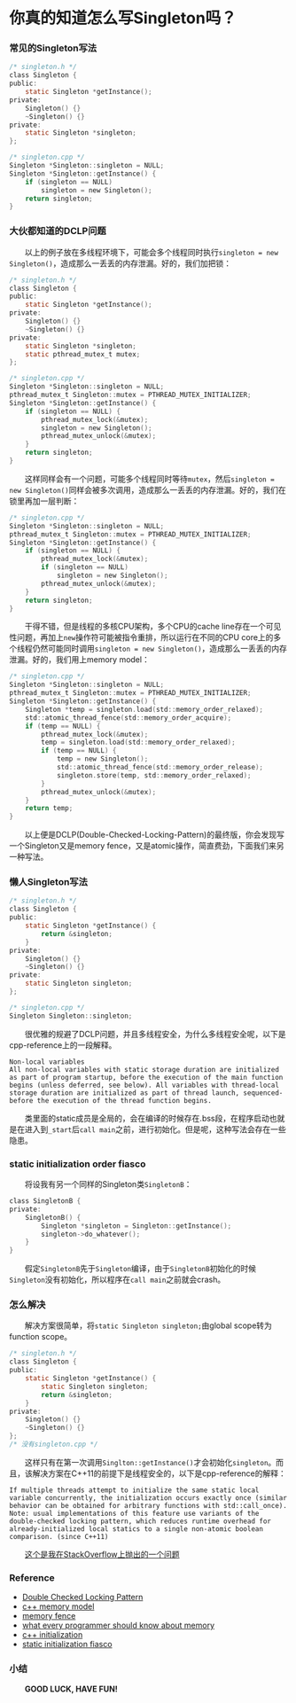 你真的知道怎么写Singleton吗？
============================

### 常见的Singleton写法
```c
/* singleton.h */
class Singleton {
public:
    static Singleton *getInstance();
private:
    Singleton() {}
    ~Singleton() {}
private:
    static Singleton *singleton;
};

/* singleton.cpp */
Singleton *Singleton::singleton = NULL;
Singleton *Singleton::getInstance() {
    if (singleton == NULL)
        singleton = new Singleton();
    return singleton;
}
```

### 大伙都知道的DCLP问题
&emsp;&emsp;以上的例子放在多线程环境下，可能会多个线程同时执行`singleton = new Singleton()`，造成那么一丢丢的内存泄漏。好的，我们加把锁：
```c
/* singleton.h */
class Singleton {
public:
    static Singleton *getInstance();
private:
    Singleton() {}
    ~Singleton() {}
private:
    static Singleton *singleton;
    static pthread_mutex_t mutex;
};

/* singleton.cpp */
Singleton *Singleton::singleton = NULL;
pthread_mutex_t Singleton::mutex = PTHREAD_MUTEX_INITIALIZER;
Singleton *Singleton::getInstance() {
    if (singleton == NULL) {
        pthread_mutex_lock(&mutex);
        singleton = new Singleton();
        pthread_mutex_unlock(&mutex);
    }
    return singleton;
}
```

&emsp;&emsp;这样同样会有一个问题，可能多个线程同时等待`mutex`，然后`singleton = new Singleton()`同样会被多次调用，造成那么一丢丢的内存泄漏。好的，我们在锁里再加一层判断：
```c
/* singleton.cpp */
Singleton *Singleton::singleton = NULL;
pthread_mutex_t Singleton::mutex = PTHREAD_MUTEX_INITIALIZER;
Singleton *Singleton::getInstance() {
    if (singleton == NULL) {
        pthread_mutex_lock(&mutex);
        if (singleton == NULL)
            singleton = new Singleton();
        pthread_mutex_unlock(&mutex);
    }
    return singleton;
}
```

&emsp;&emsp;干得不错，但是线程的多核CPU架构，多个CPU的cache line存在一个可见性问题，再加上`new`操作符可能被指令重排，所以运行在不同的CPU core上的多个线程仍然可能同时调用`singleton = new Singleton()`，造成那么一丢丢的内存泄漏。好的，我们用上memory model：
```c
/* singleton.cpp */
Singleton *Singleton::singleton = NULL;
pthread_mutex_t Singleton::mutex = PTHREAD_MUTEX_INITIALIZER;
Singleton *Singleton::getInstance() {
    Singleton *temp = singleton.load(std::memory_order_relaxed);
    std::atomic_thread_fence(std::memory_order_acquire);
    if (temp == NULL) {
        pthread_mutex_lock(&mutex);
        temp = singleton.load(std::memory_order_relaxed);
        if (temp == NULL) {
            temp = new Singleton();
            std::atomic_thread_fence(std::memory_order_release);
            singleton.store(temp, std::memory_order_relaxed);
        }
        pthread_mutex_unlock(&mutex);
    }
    return temp;
}
```

&emsp;&emsp;以上便是DCLP(Double-Checked-Locking-Pattern)的最终版，你会发现写一个Singleton又是memory fence，又是atomic操作，简直费劲，下面我们来另一种写法。

### 懒人Singleton写法
```c
/* singleton.h */
class Singleton {
public:
    static Singleton *getInstance() {
        return &singleton;
    }
private:
    Singleton() {}
    ~Singleton() {}
private:
    static Singleton singleton;
};

/* singleton.cpp */
Singleton Singleton::singleton;
```

&emsp;&emsp;很优雅的规避了DCLP问题，并且多线程安全，为什么多线程安全呢，以下是cpp-reference上的一段解释。
```
Non-local variables
All non-local variables with static storage duration are initialized as part of program startup, before the execution of the main function begins (unless deferred, see below). All variables with thread-local storage duration are initialized as part of thread launch, sequenced-before the execution of the thread function begins.
```
&emsp;&emsp;类里面的static成员是全局的，会在编译的时候存在.bss段，在程序启动也就是在进入到`_start`后`call main`之前，进行初始化。但是呢，这种写法会存在一些隐患。

### static initialization order fiasco
&emsp;&emsp;将设我有另一个同样的Singleton类`SingletonB`：
```c
class SingletonB {
private:
    SingletonB() {
        Singleton *singleton = Singleton::getInstance();
        singleton->do_whatever();
    }
}
```

&emsp;&emsp;假定`SingletonB`先于`Singleton`编译，由于`SingletonB`初始化的时候`Singleton`没有初始化，所以程序在`call main`之前就会crash。

### 怎么解决
&emsp;&emsp;解决方案很简单，将`static Singleton singleton;`由global scope转为function scope。
```c
/* singleton.h */
class Singleton {
public:
    static Singleton *getInstance() {
        static Singleton singleton;
        return &singleton;
    }
private:
    Singleton() {}
    ~Singleton() {}
};
/* 没有singleton.cpp */
```

&emsp;&emsp;这样只有在第一次调用`Singlton::getInstance()`才会初始化`singleton`。而且，该解决方案在C++11的前提下是线程安全的，以下是cpp-reference的解释：
```
If multiple threads attempt to initialize the same static local variable concurrently, the initialization occurs exactly once (similar behavior can be obtained for arbitrary functions with std::call_once).
Note: usual implementations of this feature use variants of the double-checked locking pattern, which reduces runtime overhead for already-initialized local statics to a single non-atomic boolean comparison.	(since C++11)
```

&emsp;&emsp;[这个是我在StackOverflow上抛出的一个问题](https://stackoverflow.com/questions/44838641/what-bugs-will-my-singleton-class-cause-if-i-write-it-like-this)

### Reference
 - [Double Checked Locking Pattern](https://en.wikipedia.org/wiki/Double-checked_locking)
 - [c++ memory model](http://en.cppreference.com/w/cpp/language/memory_model)
 - [memory fence](https://en.wikipedia.org/wiki/Memory_barrier)
 - [what every programmer should know about memory](https://people.freebsd.org/~lstewart/articles/cpumemory.pdf)
 - [c++ initialization](http://en.cppreference.com/w/cpp/language/initialization)
 - [static initialization fiasco](https://isocpp.org/wiki/faq/ctors#static-init-order)

### 小结
&emsp;&emsp;**GOOD LUCK, HAVE FUN!**
